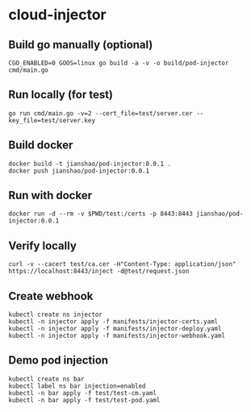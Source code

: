 # cloud-injector

## Build go manually (optional)
~~~ shell
CGO_ENABLED=0 GOOS=linux go build -a -v -o build/pod-injector cmd/main.go
~~~

## Run locally (for test)
~~~ shell
go run cmd/main.go -v=2 --cert_file=test/server.cer --key_file=test/server.key
~~~

## Build docker
~~~ shell
docker build -t jianshao/pod-injector:0.0.1 .
docker push jianshao/pod-injector:0.0.1
~~~

## Run with docker
~~~ shell
docker run -d --rm -v $PWD/test:/certs -p 8443:8443 jianshao/pod-injector:0.0.1
~~~

## Verify locally
~~~ shell
curl -v --cacert test/ca.cer -H"Content-Type: application/json" https://localhost:8443/inject -d@test/request.json
~~~

## Create webhook
~~~ shell
kubectl create ns injector
kubectl -n injector apply -f manifests/injector-certs.yaml
kubectl -n injector apply -f manifests/injector-deploy.yaml
kubectl -n injector apply -f manifests/injector-webhook.yaml
~~~

## Demo pod injection
~~~ shell
kubectl create ns bar
kubectl label ns bar injection=enabled
kubectl -n bar apply -f test/test-cm.yaml
kubectl -n bar apply -f test/test-pod.yaml
~~~
